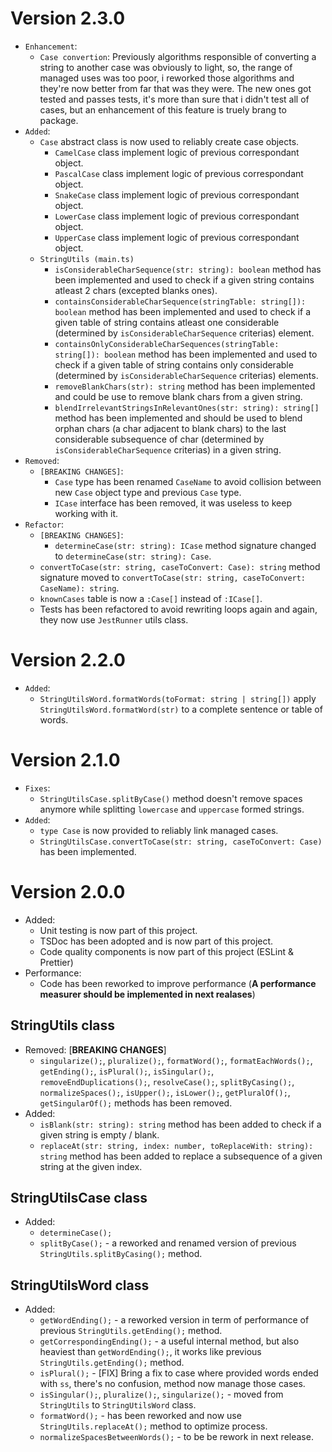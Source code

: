 # Version 2.3.0

- `Enhancement`:
  - `Case convertion`: Previously algorithms responsible of converting a string to another case was obviously to light, so, the range of managed uses was too poor, i reworked those algorithms and they're now better from far that was they were. The new ones got tested and passes tests, it's more than sure that i didn't test all of cases, but an enhancement of this feature is truely brang to package.
- `Added`:
  - `Case` abstract class is now used to reliably create case objects.
    - `CamelCase` class implement logic of previous correspondant object.
    - `PascalCase` class implement logic of previous correspondant object.
    - `SnakeCase` class implement logic of previous correspondant object.
    - `LowerCase` class implement logic of previous correspondant object.
    - `UpperCase` class implement logic of previous correspondant object.
  - `StringUtils (main.ts)`
    - `isConsiderableCharSequence(str: string): boolean` method has been implemented and used to check if a given string contains atleast 2 chars (excepted blanks ones).
    - `containsConsiderableCharSequence(stringTable: string[]): boolean` method has been implemented and used to check if a given table of string contains atleast one considerable (determined by `isConsiderableCharSequence` criterias) element.
    - `containsOnlyConsiderableCharSequences(stringTable: string[]): boolean` method has been implemented and used to check if a given table of string contains only considerable (determined by `isConsiderableCharSequence` criterias) elements.
    - `removeBlankChars(str): string` method has been implemented and could be use to remove blank chars from a given string.
    - `blendIrrelevantStringsInRelevantOnes(str: string): string[]` method has been implemented and should be used to blend orphan chars (a char adjacent to blank chars) to the last considerable subsequence of char (determined by `isConsiderableCharSequence` criterias) in a given string.
- `Removed`:
  - `[BREAKING CHANGES]`:
    - `Case` type has been renamed `CaseName` to avoid collision between new `Case` object type and previous `Case` type.
    - `ICase` interface has been removed, it was useless to keep working with it.
- `Refactor`:
  - `[BREAKING CHANGES]`:
    - `determineCase(str: string): ICase` method signature changed to `determineCase(str: string): Case`.
  - `convertToCase(str: string, caseToConvert: Case): string` method signature moved to `convertToCase(str: string, caseToConvert: CaseName): string`.
  - `knownCases` table is now a `:Case[]` instead of `:ICase[]`.
  - Tests has been refactored to avoid rewriting loops again and again, they now use `JestRunner` utils class.

# Version 2.2.0

- `Added`:
  - `StringUtilsWord.formatWords(toFormat: string | string[])` apply `StringUtilsWord.formatWord(str)` to a complete sentence or table of words.

# Version 2.1.0

- `Fixes`:
  - `StringUtilsCase.splitByCase()` method doesn't remove spaces anymore while splitting `lowercase` and `uppercase` formed strings.
- `Added`:
  - `type Case` is now provided to reliably link managed cases.
  - `StringUtilsCase.convertToCase(str: string, caseToConvert: Case)` has been implemented.

# Version 2.0.0

- Added:
  - Unit testing is now part of this project.
  - TSDoc has been adopted and is now part of this project.
  - Code quality components is now part of this project (ESLint & Prettier)
- Performance:
  - Code has been reworked to improve performance (**A performance measurer should be implemented in next realases**)

## StringUtils class

- Removed: [**BREAKING CHANGES**]
  - `singularize();`, `pluralize();`, `formatWord();`, `formatEachWords();`, `getEnding();`, `isPlural();`, `isSingular();`, `removeEndDuplications();`, `resolveCase();`, `splitByCasing();`, `normalizeSpaces();`, `isUpper();`, `isLower();`, `getPluralOf();`, `getSingularOf();` methods has been removed.
- Added:
  - `isBlank(str: string): string` method has been added to check if a given string is empty / blank.
  - `replaceAt(str: string, index: number, toReplaceWith: string): string` method has been added to replace a subsequence of a given string at the given index.

## StringUtilsCase class

- Added:
  - `determineCase();`
  - `splitByCase();` - a reworked and renamed version of previous `StringUtils.splitByCasing();` method.

## StringUtilsWord class

- Added:
  - `getWordEnding();` - a reworked version in term of performance of previous `StringUtils.getEnding();` method.
  - `getCorrespondingEnding();` - a useful internal method, but also heaviest than `getWordEnding();`, it works like previous `StringUtils.getEnding();` method.
  - `isPlural();` - [FIX] Bring a fix to case where provided words ended with `ss`, there's no confusion, method now manage those cases.
  - `isSingular();`, `pluralize();`, `singularize();` - moved from `StringUtils` to `StringUtilsWord` class.
  - `formatWord();` - has been reworked and now use `StringUtils.replaceAt();` method to optimize process.
  - `normalizeSpacesBetweenWords();` - to be be rework in next release.
